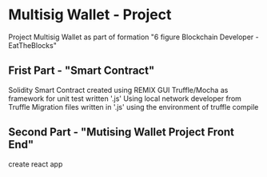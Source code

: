 # Multisig Wallet - Project
Project Multisig Wallet as part of formation "6 figure Blockchain Developer - EatTheBlocks"


## Frist Part - "Smart Contract"

Solidity Smart Contract created using REMIX GUI
Truffle/Mocha as framework for unit test written '.js'
Using local network developer from Truffle
Migration files written  in '.js' using the environment of truffle compile

## Second Part - "Mutising Wallet Project Front End"

create react app


